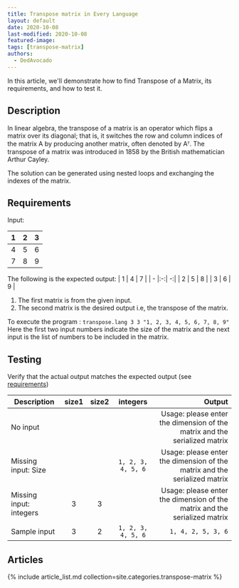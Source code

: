 ```yaml
---
title: Transpose matrix in Every Language
layout: default
date: 2020-10-08
last-modified: 2020-10-08
featured-image:
tags: [transpose-matrix]
authors: 
  - DedAvocado
---
```


In this article, we'll demonstrate how to find Transpose of a Matrix, its requirements, and how
to test it.

## Description

In linear algebra, the transpose of a matrix is an operator which flips a matrix over its diagonal; that is, it switches the row and column indices of the matrix A by producing another matrix, often denoted by Aᵀ. The transpose of a matrix was introduced in 1858 by the British mathematician Arthur Cayley.

The solution can be generated using nested loops and exchanging the indexes of the matrix.

## Requirements
Input:

| 1 | 2 | 3 |
| - |:-:| -:|
| 4 | 5 | 6 |
| 7 | 8 | 9 |

The following is the expected output:
| 1 | 4 | 7 |
| - |:-:| -:|
| 2 | 5 | 8 |
| 3 | 6 | 9 |

1.  The first matrix is from the given input.
2.  The second  matrix is the desired output i.e, the transpose of the matrix.

To execute the program :
```transpose.lang 3 3 "1, 2, 3, 4, 5, 6, 7, 8, 9"``` </br>
Here the first two input numbers indicate the size of the matrix and the next input is the list of numbers to be included in the matrix.

## Testing

Verify that the actual output matches the expected output (see [requirements][1])

| Description | size1 | size2 | integers | Output |
| - |:-:|:-:|:-:| -:|
| No input |   |   |   | Usage: please enter the dimension of the matrix and the serialized matrix |
| Missing input: Size |   |   | ```1, 2, 3, 4, 5, 6``` | Usage: please enter the dimension of the matrix and the serialized matrix |
| Missing input: integers | 3 | 3 |   | Usage: please enter the dimension of the matrix and the serialized matrix |
| Sample input | 3 | 2 | ```1, 2, 3, 4, 5, 6``` | ```1, 4, 2, 5, 3, 6``` |

## Articles

{% include article_list.md collection=site.categories.transpose-matrix %}

[1]: #requirements

